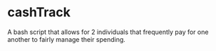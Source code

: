 # cashTrack
A bash script that allows for 2 individuals that frequently pay for one another to fairly manage their spending.
